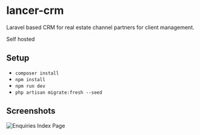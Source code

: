 # lancer-crm

Laravel based CRM for real estate channel partners for client management.

Self hosted

## Setup

- `composer install`
- `npm install`
- `npm run dev`
- `php artisan migrate:fresh --seed`

## Screenshots

![Enquiries Index Page](https://i.imgur.com/GJxY5oz.png)
